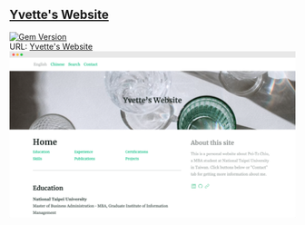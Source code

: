 <font color="#33A6B8"><h2>[Yvette's Website](https://yvette-website.netlify.app/)</font></h2>
[![Gem Version](https://badge.fury.io/rb/alembic-jekyll-theme.svg)](https://badge.fury.io/rb/alembic-jekyll-theme)    
URL: [Yvette's Website](https://yvette-website.netlify.app/)
![Screenshot](https://github.com/Yvette0828/MyWebsite/blob/master/screenshot.png)

